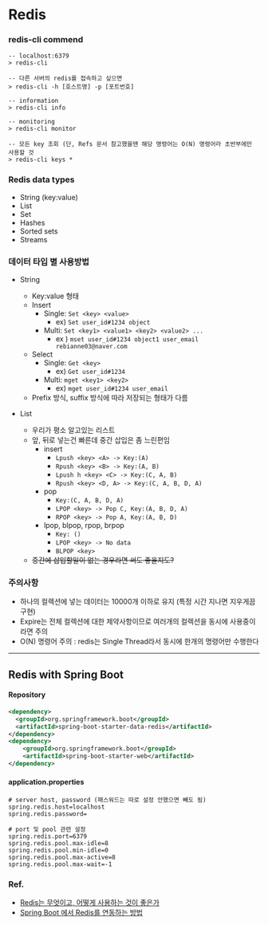 # Redis

### redis-cli commend
```redis
-- localhost:6379
> redis-cli

-- 다른 서버의 redis를 접속하고 싶으면
> redis-cli -h [호스트명] -p [포트번호]

-- information
> redis-cli info

-- monitoring
> redis-cli monitor

-- 모든 key 조회 (단, Refs 문서 참고했을땐 해당 명령어는 O(N) 명령어라 초반부에만 사용할 것
> redis-cli keys *
```

### Redis data types

- String (key:value)
- List
- Set
- Hashes
- Sorted sets
- Streams

### 데이터 타입 별 사용방법
- String
  - Key:value 형태
  - Insert
    - Single: ```Set <key> <value>```
      - ex) ```Set user_id#1234 object```
    - Multi: ```Set <key1> <value1> <key2> <value2> ... ```
      - ex ) ```mset user_id#1234 object1 user_email rebianne03@naver.com```
  - Select
    - Single: ```Get <key>```
      - ex) ```Get user_id#1234```
    - Multi: ```mget <key1> <key2>```
      - ex) ```mget user_id#1234 user_email```
  - Prefix 방식, suffix 방식에 따라 저장되는 형태가 다름

- List
  - 우리가 평소 알고있는 리스트
  - 앞, 뒤로 넣는건 빠른데 중간 삽입은 좀 느린편임
    - insert
      - ```Lpush <key> <A> -> Key:(A)```
      - ```Rpush <key> <B> -> Key:(A, B)```
      - ```Lpush h <key> <C> -> Key:(C, A, B)```
      - ```Rpush <key> <D, A> -> Key:(C, A, B, D, A)```
    - pop
      - ```Key:(C, A, B, D, A)```
      - ```LPOP <key> -> Pop C, Key:(A, B, D, A)```
      - ```RPOP <key> -> Pop A, Key:(A, B, D)```
    - lpop, blpop, rpop, brpop
      - ```Key: ()```
      - ```LPOP <key> -> No data```
      - ```BLPOP <key>```
  - ~~중간에 삽입할일이 없는 경우라면 써도 좋을지도?~~


### 주의사항
- 하나의 컬렉션에 넣는 데이터는 10000개 이하로 유지 (특정 시간 지나면 지우게끔 구현)
- Expire는 전체 컬렉션에 대한 제약사항이므로 여러개의 컬렉션을 동시에 사용중이라면 주의
- O(N) 명령어 주의 : redis는 Single Thread라서 동시에 한개의 명령어만 수행한다

<hr>

## Redis with Spring Boot

#### Repository
```xml
<dependency>
  <groupId>org.springframework.boot</groupId>
  <artifactId>spring-boot-starter-data-redis</artifactId>
</dependency>
<dependency>
    <groupId>org.springframework.boot</groupId>
    <artifactId>spring-boot-starter-web</artifactId>
</dependency>
```

#### application.properties
```properties
# server host, password (패스워드는 따로 설정 안했으면 빼도 됨)
spring.redis.host=localhost
spring.redis.password=
 
# port 및 pool 관련 설정
spring.redis.port=6379
spring.redis.pool.max-idle=8
spring.redis.pool.min-idle=0
spring.redis.pool.max-active=8
spring.redis.pool.max-wait=-1
```

### Ref.
- [Redis는 무엇이고, 어떻게 사용하는 것이 좋은가](https://github.com/binghe819/TIL/blob/master/DB/Redis/Redis%EB%8A%94%20%EB%AC%B4%EC%97%87%EC%9D%B4%EA%B3%A0,%20%EC%96%B4%EB%96%BB%EA%B2%8C%20%EC%82%AC%EC%9A%A9%ED%95%98%EB%8A%94%20%EA%B2%83%EC%9D%B4%20%EC%A2%8B%EC%9D%80%EA%B0%80/Redis%EB%8A%94%20%EB%AC%B4%EC%97%87%EC%9D%B4%EA%B3%A0,%20%EC%96%B4%EB%96%BB%EA%B2%8C%20%EC%82%AC%EC%9A%A9%ED%95%98%EB%8A%94%20%EA%B2%83%EC%9D%B4%20%EC%A2%8B%EC%9D%80%EA%B0%80.md)
- [Spring Boot 에서 Redis를 연동하는 방법](https://oingdaddy.tistory.com/310)